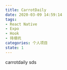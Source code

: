 ```yaml
---
title: CarrotDaily
date: 2020-03-09 14:59:14
tags:
- React Native
- Expo
- Hook
- 待填坑
categories: 个人项目
state: 1
---
```


carrotdaily sds